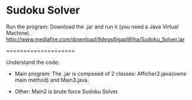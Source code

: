 Sudoku Solver
=============

Run the program:
Download the .jar and run it (you need a Java Virtual Machine). 
http://www.mediafire.com/download/9degs6igap9fiha/Sudoku_Solver.jar

====================

Understand the code:
- Main program: 
The .jar is composed of 2 classes: Afficher2.java(owns main method) and Main3.java.

- Other:
Main2 is brute force Sudoku Solver.

